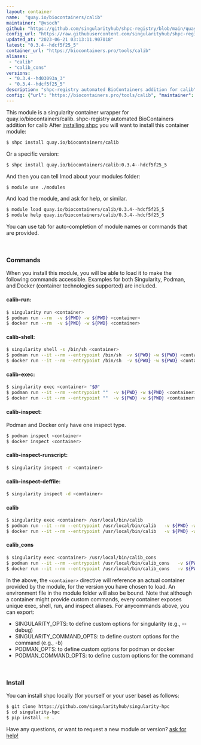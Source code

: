 ```yaml
---
layout: container
name:  "quay.io/biocontainers/calib"
maintainer: "@vsoch"
github: "https://github.com/singularityhub/shpc-registry/blob/main/quay.io/biocontainers/calib/container.yaml"
config_url: "https://raw.githubusercontent.com/singularityhub/shpc-registry/main/quay.io/biocontainers/calib/container.yaml"
updated_at: "2023-06-21 03:13:11.907018"
latest: "0.3.4--hdcf5f25_5"
container_url: "https://biocontainers.pro/tools/calib"
aliases:
 - "calib"
 - "calib_cons"
versions:
 - "0.3.4--hd03093a_3"
 - "0.3.4--hdcf5f25_5"
description: "shpc-registry automated BioContainers addition for calib"
config: {"url": "https://biocontainers.pro/tools/calib", "maintainer": "@vsoch", "description": "shpc-registry automated BioContainers addition for calib", "latest": {"0.3.4--hdcf5f25_5": "sha256:31178d7e1c849d9fb68146c1abda0fc11af12ee0c499e0001887c0a694d46162"}, "tags": {"0.3.4--hd03093a_3": "sha256:3c6e3dfd1c7d09da5b9174ae9e4fa2c4d1627ab1366dbe9632e3894790e4a5f0", "0.3.4--hdcf5f25_5": "sha256:31178d7e1c849d9fb68146c1abda0fc11af12ee0c499e0001887c0a694d46162"}, "docker": "quay.io/biocontainers/calib", "aliases": {"calib": "/usr/local/bin/calib", "calib_cons": "/usr/local/bin/calib_cons"}}
---
```


This module is a singularity container wrapper for quay.io/biocontainers/calib.
shpc-registry automated BioContainers addition for calib
After [installing shpc](#install) you will want to install this container module:


```bash
$ shpc install quay.io/biocontainers/calib
```

Or a specific version:

```bash
$ shpc install quay.io/biocontainers/calib:0.3.4--hdcf5f25_5
```

And then you can tell lmod about your modules folder:

```bash
$ module use ./modules
```

And load the module, and ask for help, or similar.

```bash
$ module load quay.io/biocontainers/calib/0.3.4--hdcf5f25_5
$ module help quay.io/biocontainers/calib/0.3.4--hdcf5f25_5
```

You can use tab for auto-completion of module names or commands that are provided.

<br>

### Commands

When you install this module, you will be able to load it to make the following commands accessible.
Examples for both Singularity, Podman, and Docker (container technologies supported) are included.

#### calib-run:

```bash
$ singularity run <container>
$ podman run --rm  -v ${PWD} -w ${PWD} <container>
$ docker run --rm  -v ${PWD} -w ${PWD} <container>
```

#### calib-shell:

```bash
$ singularity shell -s /bin/sh <container>
$ podman run --it --rm --entrypoint /bin/sh  -v ${PWD} -w ${PWD} <container>
$ docker run --it --rm --entrypoint /bin/sh  -v ${PWD} -w ${PWD} <container>
```

#### calib-exec:

```bash
$ singularity exec <container> "$@"
$ podman run --it --rm --entrypoint ""  -v ${PWD} -w ${PWD} <container> "$@"
$ docker run --it --rm --entrypoint ""  -v ${PWD} -w ${PWD} <container> "$@"
```

#### calib-inspect:

Podman and Docker only have one inspect type.

```bash
$ podman inspect <container>
$ docker inspect <container>
```

#### calib-inspect-runscript:

```bash
$ singularity inspect -r <container>
```

#### calib-inspect-deffile:

```bash
$ singularity inspect -d <container>
```


#### calib

```bash
$ singularity exec <container> /usr/local/bin/calib
$ podman run --it --rm --entrypoint /usr/local/bin/calib   -v ${PWD} -w ${PWD} <container> -c " $@"
$ docker run --it --rm --entrypoint /usr/local/bin/calib   -v ${PWD} -w ${PWD} <container> -c " $@"
```


#### calib_cons

```bash
$ singularity exec <container> /usr/local/bin/calib_cons
$ podman run --it --rm --entrypoint /usr/local/bin/calib_cons   -v ${PWD} -w ${PWD} <container> -c " $@"
$ docker run --it --rm --entrypoint /usr/local/bin/calib_cons   -v ${PWD} -w ${PWD} <container> -c " $@"
```



In the above, the `<container>` directive will reference an actual container provided
by the module, for the version you have chosen to load. An environment file in the
module folder will also be bound. Note that although a container
might provide custom commands, every container exposes unique exec, shell, run, and
inspect aliases. For anycommands above, you can export:

 - SINGULARITY_OPTS: to define custom options for singularity (e.g., --debug)
 - SINGULARITY_COMMAND_OPTS: to define custom options for the command (e.g., -b)
 - PODMAN_OPTS: to define custom options for podman or docker
 - PODMAN_COMMAND_OPTS: to define custom options for the command

<br>

### Install

You can install shpc locally (for yourself or your user base) as follows:

```bash
$ git clone https://github.com/singularityhub/singularity-hpc
$ cd singularity-hpc
$ pip install -e .
```

Have any questions, or want to request a new module or version? [ask for help!](https://github.com/singularityhub/singularity-hpc/issues)
